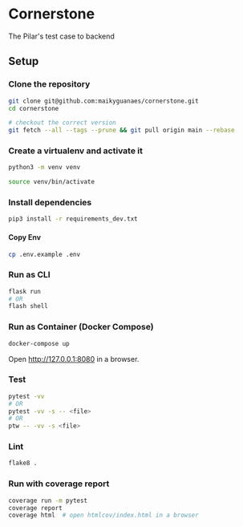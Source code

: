 Cornerstone
======

The Pilar's test case to backend


Setup
-------

### Clone the repository

```bash
git clone git@github.com:maikyguanaes/cornerstone.git
cd cornerstone
```

```bash
# checkout the correct version
git fetch --all --tags --prune && git pull origin main --rebase
```

### Create a virtualenv and activate it

```bash
python3 -m venv venv
```
```bash
source venv/bin/activate
```

### Install dependencies
```bash
pip3 install -r requirements_dev.txt
```

#### Copy Env
```bash
cp .env.example .env
```


### Run as CLI
```bash
flask run
# OR
flash shell
```

### Run as Container (Docker Compose)
```bash
docker-compose up
```

Open http://127.0.0.1:8080 in a browser.


### Test
```bash
pytest -vv
# OR
pytest -vv -s -- <file>
# OR
ptw -- -vv -s <file>
```

### Lint
```bash
flake8 .
```

### Run with coverage report
```bash
coverage run -m pytest
coverage report
coverage html  # open htmlcov/index.html in a browser
```